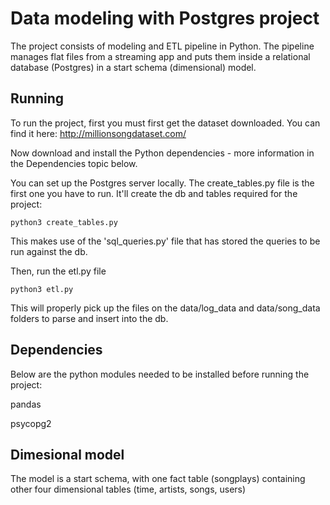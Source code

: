 # Data modeling with Postgres project

The project consists of modeling and ETL pipeline in Python. The pipeline manages flat files from a streaming app and puts them inside a relational database (Postgres) in a start schema (dimensional) model.

## Running
To run the project, first you must first get the dataset downloaded. You can find it here: http://millionsongdataset.com/

Now download and install the Python dependencies - more information in the Dependencies topic below.

You can set up the Postgres server locally. The create_tables.py file is the first one you have to run. It'll create the db and tables required for the project:

    python3 create_tables.py

This makes use of the 'sql_queries.py' file that has stored the queries to be run against the db.

Then, run the etl.py file

    python3 etl.py

This will properly pick up the files on the data/log_data and data/song_data folders to parse and insert into the db.

## Dependencies
Below are the python modules needed to be installed before running the project:

pandas

psycopg2

## Dimesional model
The model is a start schema, with one fact table (songplays) containing other four dimensional tables (time, artists, songs, users)
